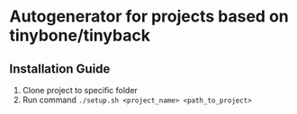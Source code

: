 # Autogenerator for projects based on tinybone/tinyback

## Installation Guide
1. Clone project to specific folder
2. Run command `./setup.sh <project_name> <path_to_project>`
